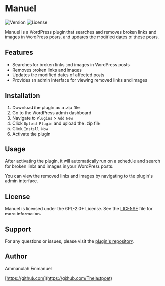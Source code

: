 # Manuel

![Version](https://img.shields.io/badge/version-1.0.0-blue)
![License](https://img.shields.io/badge/license-GPL--2.0%2B-green)

Manuel is a WordPress plugin that searches and removes broken links and images in WordPress posts, and updates the modified dates of these posts.

## Features

- Searches for broken links and images in WordPress posts
- Removes broken links and images
- Updates the modified dates of affected posts
- Provides an admin interface for viewing removed links and images

## Installation

1. Download the plugin as a .zip file
2. Go to the WordPress admin dashboard
3. Navigate to `Plugins` > `Add New`
4. Click `Upload Plugin` and upload the .zip file
5. Click `Install Now`
6. Activate the plugin

## Usage

After activating the plugin, it will automatically run on a schedule and search for broken links and images in your WordPress posts.

You can view the removed links and images by navigating to the plugin's admin interface.

## License

Manuel is licensed under the GPL-2.0+ License. See the [LICENSE](http://www.gnu.org/licenses/gpl-2.0.txt) file for more information.

## Support

For any questions or issues, please visit the [plugin's repository](https://github.com/Thelastpoet).

## Author

Ammanulah Emmanuel

[https://github.com](https://github.com/Thelastpoet)